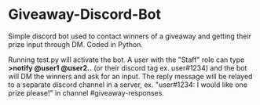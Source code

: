 # Giveaway-Discord-Bot
Simple discord bot used to contact winners of a giveaway and getting their prize input through DM. Coded in Python.

Running test.py will activate the bot. A user with the "Staff" role can type <b>>notify @user1 @user2..</b> (or their discord tag ex. user#1234) and the bot will DM the winners and ask for an input. The reply message will be relayed to a separate discord channel in a server, ex. "user#1234: I would like one prize please!" in channel #giveaway-responses.
